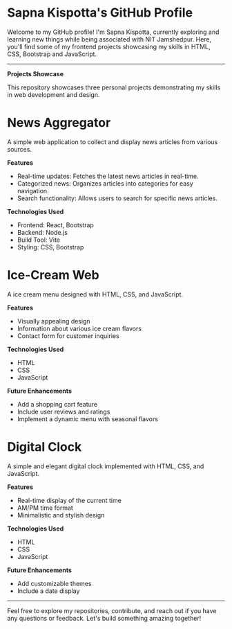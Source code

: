 # Sapna Kispotta's GitHub Profile

Welcome to my GitHub profile! I'm Sapna Kispotta, currently exploring and learning new things while being associated with NIT Jamshedpur. Here, you'll find some of my frontend projects showcasing my skills in HTML, CSS, Bootstrap and JavaScript.

---
**Projects Showcase** 

This repository showcases three personal projects demonstrating my skills in web development and design.

# News Aggregator

A simple web application to collect and display news articles from various sources.

**Features**

- Real-time updates: Fetches the latest news articles in real-time.
- Categorized news: Organizes articles into categories for easy navigation.
- Search functionality: Allows users to search for specific news articles.

**Technologies Used**

- Frontend: React, Bootstrap
- Backend: Node.js
- Build Tool: Vite
- Styling: CSS, Bootstrap

# Ice-Cream Web

A ice cream menu designed with HTML, CSS, and JavaScript.

**Features**

- Visually appealing design
- Information about various ice cream flavors
- Contact form for customer inquiries

**Technologies Used**

- HTML
- CSS
- JavaScript

__Future Enhancements__

- Add a shopping cart feature
- Include user reviews and ratings
- Implement a dynamic menu with seasonal flavors

# Digital Clock

A simple and elegant digital clock implemented with HTML, CSS, and JavaScript.

__Features__

- Real-time display of the current time
- AM/PM time format
- Minimalistic and stylish design

__Technologies Used__

- HTML
- CSS
- JavaScript

__Future Enhancements__

- Add customizable themes
- Include a date display

---

Feel free to explore my repositories, contribute, and reach out if you have any questions or feedback. Let's build something amazing together!




